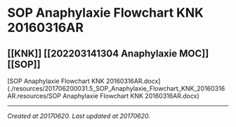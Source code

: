 # SOP Anaphylaxie Flowchart KNK 20160316AR
 [[KNK]] [[202203141304 Anaphylaxie MOC]] [[SOP]] 
---



[SOP Anaphylaxie Flowchart KNK 20160316AR.docx](./resources/201706200031.5_SOP_Anaphylaxie_Flowchart_KNK_20160316AR.resources/SOP Anaphylaxie Flowchart KNK 20160316AR.docx)

---

_Created at 20170620._
_Last updated at 20170620._



